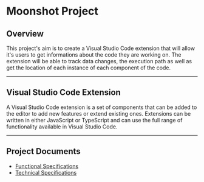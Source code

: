# Moonshot Project

## Overview

This project's aim is to create a Visual Studio Code extension that will allow it's users to get informations about the code they are working on.
The extension will be able to track data changes, the execution path as well as get the location of each instance of each component of the code.

---

## Visual Studio Code Extension

A Visual Studio Code extension is a set of components that can be added to the editor to add new features or extend existing ones. Extensions can be written in either JavaScript or TypeScript and can use the full range of functionality available in Visual Studio Code.

---

## Project Documents

- [Functional Specifications](/documents/functional/functional_specifications.md)
- [Technical Specifications](/documents/technical/technical_specifications.md)
